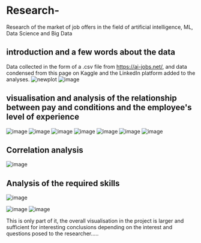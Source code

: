# Research-
Research of the market of job offers in  the field of artificial intelligence, ML, Data Science and Big Data

## introduction and a few words about the data
Data collected in the form of a .csv file from https://ai-jobs.net/, and data condensed from this page on Kaggle and the LinkedIn platform added to the analyses.
![newplot](https://github.com/inmira/Research-/assets/159158194/b11e4778-d763-4a27-9d02-4dbe97da511d)
![image](https://github.com/inmira/Research-/assets/159158194/3811e399-0e88-4897-bfc9-4c26a5e6b8f9)

## visualisation and analysis of the relationship between pay and conditions and the employee's level of experience
![image](https://github.com/inmira/Research-/assets/159158194/b1f0719e-5391-4799-a704-0838edc06572)
![image](https://github.com/inmira/Research-/assets/159158194/5d72d8d5-988b-43c9-876c-198f320b54a2)
![image](https://github.com/inmira/Research-/assets/159158194/b3f576e4-2292-42e8-b055-af1f342797db)
![image](https://github.com/inmira/Research-/assets/159158194/8513a254-3b24-4b53-b139-8addbd122645)
![image](https://github.com/inmira/Research-/assets/159158194/11d020fa-4548-415d-b352-4be5c176a1d2)
![image](https://github.com/inmira/Research-/assets/159158194/40519064-0a8a-41f8-bdb1-d43b3b119758)
![image](https://github.com/inmira/Research-/assets/159158194/a9e2c35e-293d-4217-a889-c5ac3ed023ed)


## Correlation analysis
![image](https://github.com/inmira/Research-/assets/159158194/c3b0a0f5-cd99-4354-8040-5921ef0ce3f3)

## Analysis of the required skills
![image](https://github.com/inmira/Research-/assets/159158194/760c36a9-04a0-4539-ba72-a91d91037fcb)

![image](https://github.com/inmira/Research-/assets/159158194/6ec14f9b-74f3-4627-9b92-04b78bb2ce55)
![image](https://github.com/inmira/Research-/assets/159158194/64606a5f-cb16-4705-a4ea-fd3d1965ecf6)

This is only part of it, the overall visualisation in the project is larger and sufficient for interesting conclusions depending on the interest and questions posed to the researcher.....










